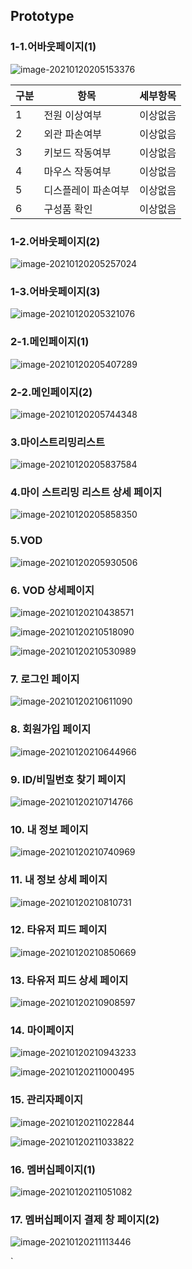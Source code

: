 ## Prototype

### 1-1.어바웃페이지(1)

![image-20210120205153376](README.assets/image-20210120205153376.png)


|구분 | 항목 | 세부항목|
|--- | --- | ---|
|1 | 전원 이상여부 | 이상없음|
|2 | 외관 파손여부 | 이상없음|
|3 | 키보드 작동여부 | 이상없음|
|4 | 마우스 작동여부 | 이상없음|
|5 | 디스플레이 파손여부 | 이상없음|
|6 | 구성품 확인 | 이상없음|


### 1-2.어바웃페이지(2)

![image-20210120205257024](README.assets/image-20210120205257024.png)



### 1-3.어바웃페이지(3)

![image-20210120205321076](README.assets/image-20210120205321076.png)





### 2-1.메인페이지(1) 

![image-20210120205407289](README.assets/image-20210120205407289.png)



### 2-2.메인페이지(2)

![image-20210120205744348](README.assets/image-20210120205744348.png)



### 3.마이스트리밍리스트

![image-20210120205837584](README.assets/image-20210120205837584.png)



### 4.마이 스트리밍 리스트 상세 페이지

![image-20210120205858350](README.assets/image-20210120205858350.png)



### 5.VOD

![image-20210120205930506](README.assets/image-20210120205930506.png)



### 6. VOD 상세페이지

![image-20210120210438571](README.assets/image-20210120210438571.png)

![image-20210120210518090](README.assets/image-20210120210518090.png)

![image-20210120210530989](README.assets/image-20210120210530989.png)



### 7. 로그인 페이지

![image-20210120210611090](README.assets/image-20210120210611090.png) 



### 8. 회원가입 페이지

![image-20210120210644966](README.assets/image-20210120210644966.png)



### 9. ID/비밀번호 찾기 페이지

![image-20210120210714766](README.assets/image-20210120210714766.png)



### 10. 내 정보 페이지

![image-20210120210740969](README.assets/image-20210120210740969.png)



### 11. 내 정보 상세 페이지

![image-20210120210810731](README.assets/image-20210120210810731.png)



### 12. 타유저 피드 페이지

![image-20210120210850669](README.assets/image-20210120210850669.png)



### 13. 타유저 피드 상세 페이지

![image-20210120210908597](README.assets/image-20210120210908597.png)



### 14. 마이페이지

![image-20210120210943233](README.assets/image-20210120210943233.png)

![image-20210120211000495](README.assets/image-20210120211000495.png)



### 15. 관리자페이지

![image-20210120211022844](README.assets/image-20210120211022844.png)

![image-20210120211033822](README.assets/image-20210120211033822.png)



### 16. 멤버십페이지(1)

![image-20210120211051082](README.assets/image-20210120211051082.png)



### 17. 멤버십페이지 결제 창 페이지(2)

![image-20210120211113446](README.assets/image-20210120211113446.png)

`